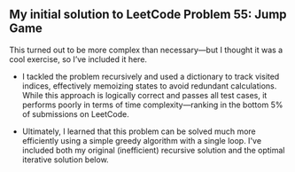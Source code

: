 ## My initial solution to LeetCode Problem 55: Jump Game

This turned out to be more complex than necessary—but I thought it was a cool exercise, so I’ve included it here.

- I tackled the problem recursively and used a dictionary to track visited indices, effectively memoizing states to avoid redundant calculations. While this approach is logically correct and passes all test cases, it performs poorly in terms of time complexity—ranking in the bottom 5% of submissions on LeetCode.

- Ultimately, I learned that this problem can be solved much more efficiently using a simple greedy algorithm with a single loop. I've included both my original (inefficient) recursive solution and the optimal iterative solution below.

